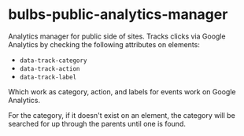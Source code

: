 # bulbs-public-analytics-manager
Analytics manager for public side of sites. Tracks clicks via Google Analytics by checking the following attributes on elements:

- ```data-track-category```
- ```data-track-action```
- ```data-track-label```

Which work as category, action, and labels for events work on Google Analytics.

For the category, if it doesn't exist on an element, the category will be searched for up through the parents until one is found.
